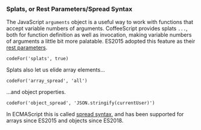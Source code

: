 ### Splats, or Rest Parameters/Spread Syntax

The JavaScript `arguments` object is a useful way to work with functions that accept variable numbers of arguments. CoffeeScript provides splats `...`, both for function definition as well as invocation, making variable numbers of arguments a little bit more palatable. ES2015 adopted this feature as their [rest parameters](https://developer.mozilla.org/en-US/docs/Web/JavaScript/Reference/Functions/rest_parameters).

```
codeFor('splats', true)
```

<div id="array-spread" class="bookmark"></div>

Splats also let us elide array elements...

```
codeFor('array_spread', 'all')
```

<div id="object-spread" class="bookmark"></div>

...and object properties.

```
codeFor('object_spread', 'JSON.stringify(currentUser)')
```

In ECMAScript this is called [spread syntax](https://developer.mozilla.org/en-US/docs/Web/JavaScript/Reference/Operators/Spread_operator), and has been supported for arrays since ES2015 and objects since ES2018.